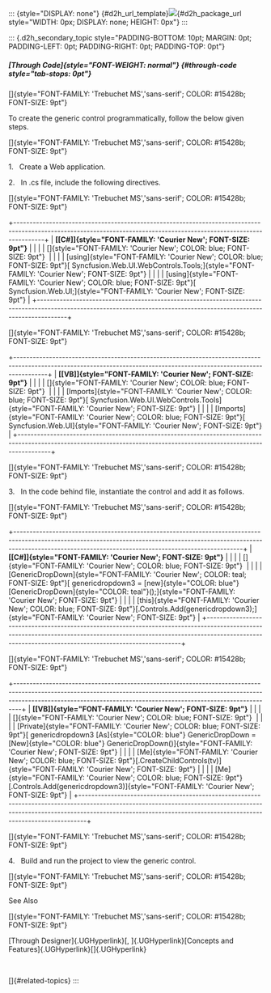 ::: {style="DISPLAY: none"}
[](ms-xhelp:///?Id=d2h_url_template){#d2h_url_template}![](!package_url!){#d2h_package_url style="WIDTH: 0px; DISPLAY: none; HEIGHT: 0px"}
:::

::: {.d2h_secondary_topic style="PADDING-BOTTOM: 10pt; MARGIN: 0pt; PADDING-LEFT: 0pt; PADDING-RIGHT: 0pt; PADDING-TOP: 0pt"}
##### [Through Code]{style="FONT-WEIGHT: normal"} {#through-code style="tab-stops: 0pt"}

[]{style="FONT-FAMILY: 'Trebuchet MS','sans-serif'; COLOR: #15428b; FONT-SIZE: 9pt"} 

To create the generic control programmatically, follow the below given steps.

[]{style="FONT-FAMILY: 'Trebuchet MS','sans-serif'; COLOR: #15428b; FONT-SIZE: 9pt"} 

1.   Create a Web application.

2.   In .cs file, include the following directives.

[]{style="FONT-FAMILY: 'Trebuchet MS','sans-serif'; COLOR: #15428b; FONT-SIZE: 9pt"} 

+---------------------------------------------------------------------------------------------------------------------------------------------------------------------+
| **[\[C#\]]{style="FONT-FAMILY: 'Courier New'; FONT-SIZE: 9pt"}**                                                                                                    |
|                                                                                                                                                                     |
| []{style="FONT-FAMILY: 'Courier New'; COLOR: blue; FONT-SIZE: 9pt"}                                                                                                 |
|                                                                                                                                                                     |
| [using]{style="FONT-FAMILY: 'Courier New'; COLOR: blue; FONT-SIZE: 9pt"}[ Syncfusion.Web.UI.WebControls.Tools;]{style="FONT-FAMILY: 'Courier New'; FONT-SIZE: 9pt"} |
|                                                                                                                                                                     |
| [using]{style="FONT-FAMILY: 'Courier New'; COLOR: blue; FONT-SIZE: 9pt"}[ Syncfusion.Web.UI;]{style="FONT-FAMILY: 'Courier New'; FONT-SIZE: 9pt"}                   |
+---------------------------------------------------------------------------------------------------------------------------------------------------------------------+

[]{style="FONT-FAMILY: 'Trebuchet MS','sans-serif'; COLOR: #15428b; FONT-SIZE: 9pt"} 

+----------------------------------------------------------------------------------------------------------------------------------------------------------------------+
| **[\[VB\]]{style="FONT-FAMILY: 'Courier New'; FONT-SIZE: 9pt"}**                                                                                                     |
|                                                                                                                                                                      |
| []{style="FONT-FAMILY: 'Courier New'; COLOR: blue; FONT-SIZE: 9pt"}                                                                                                  |
|                                                                                                                                                                      |
| [Imports]{style="FONT-FAMILY: 'Courier New'; COLOR: blue; FONT-SIZE: 9pt"}[ Syncfusion.Web.UI.WebControls.Tools]{style="FONT-FAMILY: 'Courier New'; FONT-SIZE: 9pt"} |
|                                                                                                                                                                      |
| [Imports]{style="FONT-FAMILY: 'Courier New'; COLOR: blue; FONT-SIZE: 9pt"}[ Syncfusion.Web.UI]{style="FONT-FAMILY: 'Courier New'; FONT-SIZE: 9pt"}                   |
+----------------------------------------------------------------------------------------------------------------------------------------------------------------------+

[]{style="FONT-FAMILY: 'Trebuchet MS','sans-serif'; COLOR: #15428b; FONT-SIZE: 9pt"} 

3.   In the code behind file, instantiate the control and add it as follows.

[]{style="FONT-FAMILY: 'Trebuchet MS','sans-serif'; COLOR: #15428b; FONT-SIZE: 9pt"} 

+----------------------------------------------------------------------------------------------------------------------------------------------------------------------------------------------------------------------------------+
| **[\[C#\]]{style="FONT-FAMILY: 'Courier New'; FONT-SIZE: 9pt"}**                                                                                                                                                                 |
|                                                                                                                                                                                                                                  |
| []{style="FONT-FAMILY: 'Courier New'; COLOR: blue; FONT-SIZE: 9pt"}                                                                                                                                                              |
|                                                                                                                                                                                                                                  |
| [GenericDropDown]{style="FONT-FAMILY: 'Courier New'; COLOR: teal; FONT-SIZE: 9pt"}[ genericdropdown3 = [new]{style="COLOR: blue"} [GenericDropDown]{style="COLOR: teal"}();]{style="FONT-FAMILY: 'Courier New'; FONT-SIZE: 9pt"} |
|                                                                                                                                                                                                                                  |
| [this]{style="FONT-FAMILY: 'Courier New'; COLOR: blue; FONT-SIZE: 9pt"}[.Controls.Add(genericdropdown3);]{style="FONT-FAMILY: 'Courier New'; FONT-SIZE: 9pt"}                                                                    |
+----------------------------------------------------------------------------------------------------------------------------------------------------------------------------------------------------------------------------------+

[]{style="FONT-FAMILY: 'Trebuchet MS','sans-serif'; COLOR: #15428b; FONT-SIZE: 9pt"} 

+--------------------------------------------------------------------------------------------------------------------------------------------------------------------------------------------------------------------------------------------+
| **[\[VB\]]{style="FONT-FAMILY: 'Courier New'; FONT-SIZE: 9pt"}**                                                                                                                                                                           |
|                                                                                                                                                                                                                                            |
| []{style="FONT-FAMILY: 'Courier New'; COLOR: blue; FONT-SIZE: 9pt"}                                                                                                                                                                        |
|                                                                                                                                                                                                                                            |
| [Private]{style="FONT-FAMILY: 'Courier New'; COLOR: blue; FONT-SIZE: 9pt"}[ genericdropdown3 [As]{style="COLOR: blue"} GenericDropDown = [New]{style="COLOR: blue"} GenericDropDown()]{style="FONT-FAMILY: 'Courier New'; FONT-SIZE: 9pt"} |
|                                                                                                                                                                                                                                            |
| [Me]{style="FONT-FAMILY: 'Courier New'; COLOR: blue; FONT-SIZE: 9pt"}[.CreateChildControls(tv)]{style="FONT-FAMILY: 'Courier New'; FONT-SIZE: 9pt"}                                                                                        |
|                                                                                                                                                                                                                                            |
| [Me]{style="FONT-FAMILY: 'Courier New'; COLOR: blue; FONT-SIZE: 9pt"}[.Controls.Add(genericdropdown3)]{style="FONT-FAMILY: 'Courier New'; FONT-SIZE: 9pt"}                                                                                 |
+--------------------------------------------------------------------------------------------------------------------------------------------------------------------------------------------------------------------------------------------+

[]{style="FONT-FAMILY: 'Trebuchet MS','sans-serif'; COLOR: #15428b; FONT-SIZE: 9pt"} 

4.   Build and run the project to view the generic control.

[]{style="FONT-FAMILY: 'Trebuchet MS','sans-serif'; COLOR: #15428b; FONT-SIZE: 9pt"} 

See Also

[]{style="FONT-FAMILY: 'Trebuchet MS','sans-serif'; COLOR: #15428b; FONT-SIZE: 9pt"} 

[Through Designer]{.UGHyperlink}[, ]{.UGHyperlink}[Concepts and Features]{.UGHyperlink}[]{.UGHyperlink}

 

[]{#related-topics}
:::

